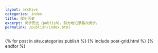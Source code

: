 ```yaml
---
layout: archive
categories: index
title: 爬步历史
excerpt: 爬步历史（publish），努力地记录每次爬步。
permalink: /publish/index.html
---
```


<div class="tiles">
{% for post in site.categories.publish %}
    {% include post-grid.html %}
{% endfor %}
</div>
